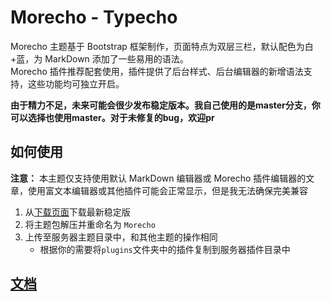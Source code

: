 # Morecho - Typecho

Morecho 主题基于 Bootstrap 框架制作，页面特点为双层三栏，默认配色为白+蓝，为 MarkDown 添加了一些易用的语法。  
Morecho 插件推荐配套使用，插件提供了后台样式、后台编辑器的新增语法支持，这些功能均可独立开启。

**由于精力不足，未来可能会很少发布稳定版本。我自己使用的是master分支，你可以选择也使用master。对于未修复的bug，欢迎pr**

## 如何使用

**注意：** 本主题仅支持使用默认 MarkDown 编辑器或 Morecho 插件编辑器的文章，使用富文本编辑器或其他插件可能会正常显示，但是我无法确保完美兼容  

1. 从[下载页面](releases)下载最新稳定版
1. 将主题包解压并重命名为 `Morecho`
1. 上传至服务器主题目录中，和其他主题的操作相同
    - 根据你的需要将`plugins`文件夹中的插件复制到服务器插件目录中  

## [文档](https://typecho.mosar.in)